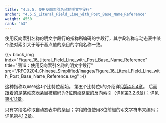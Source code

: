 ```yaml
---
title: "4.5.5. 使用反向索引名称的明文字段行"
anchor: "4.5.5_Literal_Field_Line_with_Post_Base_Name_Reference"
weight: 4550
rank: "h3"
---
```


使用反向索引名称的明文字段行的指称所编码的字段行，其字段名称与动态表中某个绝对索引大于等于基点值的条目的字段名称一致。

{{< block_img
indx="Figure_16_Literal_Field_Line_with_Post_Base_Name_Reference"
title="图16：使用反向索引名称的明文字段行"
src="/RFC9204_Chinese_Simplified/images/Figure_16_Literal_Field_Line_with_Post_Base_Name_Reference.svg" >}}

这种指称以`0000`这4个比特位起始。
第五个比特位`N`的介绍详见[第4.5.4章](#4.5.4_Literal_Field_Line_with_Name_Reference)。
后面跟着的是某动态表条目被编码为3位前缀整型的反向索引（详见[第3.2.6章](#3.2.6_Post_Base_Indexing)）；详见[第4.1.1章](#4.1.1_Prefixed_Integers)。

只有字段名称取自动态表中的条目；字段的值使用8位前缀的明文字符串来编码；详见[第4.1.2章](#4.1.2_String_Literals)。
